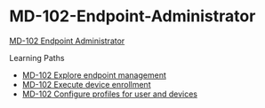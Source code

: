 # MD-102-Endpoint-Administrator
[MD-102 Endpoint Administrator](https://learn.microsoft.com/en-us/training/courses/md-102t00)

Learning Paths
  * [MD-102 Explore endpoint management](https://learn.microsoft.com/en-us/training/paths/explore-endpoint-management/)
  * [MD-102 Execute device enrollment](https://learn.microsoft.com/en-us/training/paths/execute-device-enrollment/)
  * [MD-102 Configure profiles for user and devices](https://learn.microsoft.com/en-us/training/paths/configure-profiles-user-device/)
